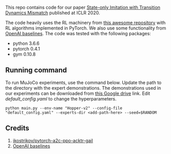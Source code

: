 This repo contains code for our paper [State-only Imitation with Transition Dynamics Mismatch](https://arxiv.org/abs/2002.11879) published at ICLR 2020.

The code heavily uses the RL machinery from [this awesome repository](https://github.com/ikostrikov/pytorch-a2c-ppo-acktr-gail) with RL algorithms implemented in PyTorch. We also use some functionality from [OpenAI baselines](https://github.com/openai/baselines). The code was tested with the following packages:

* python 3.6.6
* pytorch 0.4.1
* gym  0.10.8

## Running command
To run MuJoCo experiments, use the command below. Update the path to the directory with the expert demonstrations. The demonstrations used in our experiments can be downloaded from [this Google drive](https://drive.google.com/drive/folders/1c71B5A5puBiK0itApZWzvfpmIYYNs5gp?usp=sharing) link. Edit _default_config.yaml_ to change the hyperparameters.

```
python main.py --env-name "Hopper-v2" --config-file "default_config.yaml" --experts-dir <add-path-here> --seed=$RANDOM
```

## Credits
1. [ikostrikov/pytorch-a2c-ppo-acktr-gail](https://github.com/ikostrikov/pytorch-a2c-ppo-acktr-gail)
2. [OpenAI baselines](https://github.com/openai/baselines)

